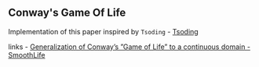 ## Conway's Game Of Life

Implementation of this paper inspired by `Tsoding` - [Tsoding](https://www.youtube.com/@TsodingDaily)

links -
[Generalization of Conway’s ”Game of Life” to a
continuous domain - SmoothLife](https://arxiv.org/pdf/1111.1567.pdf)
